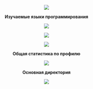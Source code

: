 <p align="center">
<picture>
<source 
  srcset="https://readme-typing-svg.herokuapp.com?font=Fira+Code&pause=1000&color=F7B549&center=true&vCenter=true&width=435&lines=%D0%94%D0%BE%D0%B1%D1%80%D0%BE+%D0%BF%D0%BE%D0%B6%D0%B0%D0%BB%D0%BE%D0%B2%D0%B0%D1%82%D1%8C+%D0%B2+%D0%BC%D0%BE%D0%B9+%D0%BF%D1%80%D0%BE%D1%84%D0%B8%D0%BB%D1%8C"
/>
  <img src="https://github-readme-stats.vercel.app/api?username=AleksandrSedelnikov&show_icons=true" />
</picture>
</p>
<p align="center"><B> Изучаемые языки программирования</B> </p>
<p align="center">
<picture>
<source 
  srcset="https://img.shields.io/badge/python-3670A0?style=for-the-badge&logo=python&logoColor=ffdd54"
/>
  <img src="https://github-readme-stats.vercel.app/api?username=AleksandrSedelnikov&show_icons=true" />
</picture>
</p>
<p align="center">
<picture>
<source 
  srcset="https://img.shields.io/badge/shell_script-%23121011.svg?style=for-the-badge&logo=gnu-bash&logoColor=white"
/>
  <img src="https://github-readme-stats.vercel.app/api?username=AleksandrSedelnikov&show_icons=true" />
</picture>
</p>
<p align="center">
<picture>
<source 
  srcset="https://img.shields.io/badge/c++-%2300599C.svg?style=for-the-badge&logo=c%2B%2B&logoColor=white"
/>
  <img src="https://github-readme-stats.vercel.app/api?username=AleksandrSedelnikov&show_icons=true" />
</picture>
</p>
<p align="center"> <B>Общая статистика по профилю</B> </p>
<p align="center">
<picture>
<source 
  srcset="https://github-readme-stats.vercel.app/api/top-langs/?username=AleksandrSedelnikov&layout=compact&theme=github_dark"
  media="(prefers-color-scheme: dark)"
/>
<source
  srcset="https://github-readme-stats.vercel.app/api/top-langs/?username=AleksandrSedelnikov&layout=compact&theme=default)"
  media="(prefers-color-scheme: light), (prefers-color-scheme: no-preference)"
/>
<img src="https://github-readme-stats.vercel.app/api?username=AleksandrSedelnikov&show_icons=true" />
</picture>
</p>
<p align="center"> <B>Основная директория</B> </p>
<p align="center">
<picture>
<source 
  srcset="https://github-readme-stats.vercel.app/api/pin/?username=AleksandrSedelnikov&repo=Study&theme=github_dark"
/>
<img src="https://github-readme-stats.vercel.app/api?username=AleksandrSedelnikov&show_icons=true" />
</picture>
</p>
